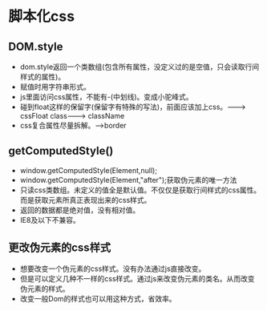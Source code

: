 # 脚本化css

## DOM.style

* dom.style返回一个类数组(包含所有属性，没定义过的是空值，只会读取行间样式的属性)。
* 赋值时用字符串形式。
* js里面访问css属性，不能有-(中划线)。变成小驼峰式。
* 碰到float这样的保留字(保留字有特殊的写法)，前面应该加上css。---> cssFloat  class---> className
* css复合属性尽量拆解。-->border

## getComputedStyle()

* window.getComputedStyle(Element,null);
* window.getComputedStyle(Element,"after");获取伪元素的唯一方法
* 只读css类数组。未定义的值全是默认值。不仅仅是获取行间样式的css属性。而是获取元素所真正表现出来的css样式。
* 返回的数据都是绝对值，没有相对值。
* IE8及以下不兼容。

## 更改伪元素的css样式

* 想要改变一个伪元素的css样式。没有办法通过js直接改变。
* 但是可以定义几种不一样的css样式。通过js来改变伪元素的类名。从而改变伪元素的样式。
* 改变一般Dom的样式也可以用这种方式，省效率。